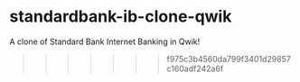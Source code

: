 # standardbank-ib-clone-qwik
A clone of Standard Bank Internet Banking in Qwik!
>>>>>>> f975c3b4560da799f3401d29857c160adf242a6f
